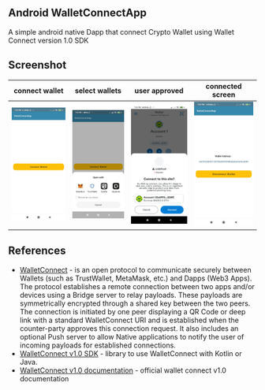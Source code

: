 ## Android WalletConnectApp
A simple android native Dapp that connect Crypto Wallet using Wallet Connect version 1.0 SDK

## Screenshot
connect wallet|select wallets|user approved|connected screen
:--:|:--:|:--:|:--:
<img src="images/disconnected.jpg" width="200px" />|<img src="images/wallets_chooser.jpg" width="200px" />|<img src="images/approve.jpg" width="200px"/>|<img src="images/connected.jpg" width="200px"/>

## References
- [WalletConnect](https://walletconnect.com/) - is an open protocol to communicate securely between Wallets (such as TrustWallet, MetaMask, etc.) and Dapps (Web3 Apps). The protocol establishes a remote connection between two apps and/or devices using a Bridge server to relay payloads. These payloads are symmetrically encrypted through a shared key between the two peers. The connection is initiated by one peer displaying a QR Code or deep link with a standard WalletConnect URI and is established when the counter-party approves this connection request. It also includes an optional Push server to allow Native applications to notify the user of incoming payloads for established connections.
- [WalletConnect v1.0 SDK](https://github.com/WalletConnect/kotlin-walletconnect-lib) - library to use WalletConnect with Kotlin or Java.
- [WalletConnect v1.0 documentation](https://docs.walletconnect.com/) - official wallet connect v1.0 documentation
